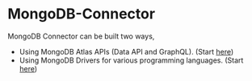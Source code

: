 # MongoDB-Connector

MongoDB Connector can be built two ways, 
 -  Using MongoDB Atlas APIs (Data API and GraphQL). (Start [here](https://github.com/mongodb-partners/MongoDB-Connector/tree/main/Atlas-APIs-Connector))
 -  Using MongoDB Drivers for various programming languages. (Start [here](https://github.com/mongodb-partners/MongoDB-Connector/tree/main/Driver-Connector))
 
